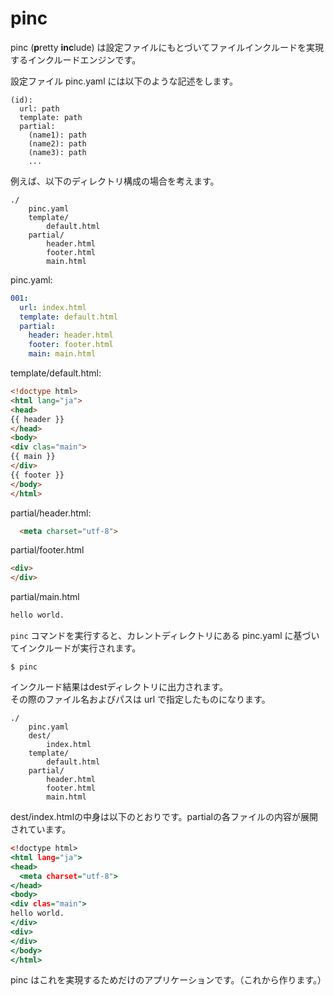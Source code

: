 # pinc
pinc (**p**retty **inc**lude) は設定ファイルにもとづいてファイルインクルードを実現するインクルードエンジンです。

設定ファイル pinc.yaml には以下のような記述をします。
```
(id):
  url: path
  template: path
  partial:
    (name1): path
    (name2): path
    (name3): path
    ...
```

例えば、以下のディレクトリ構成の場合を考えます。
```
./
    pinc.yaml
    template/
        default.html
    partial/
        header.html
        footer.html
        main.html
```

pinc.yaml:
```yaml
001:
  url: index.html
  template: default.html
  partial:
    header: header.html
    footer: footer.html
    main: main.html
```

template/default.html:
```html
<!doctype html>
<html lang="ja">
<head>
{{ header }}
</head>
<body>
<div clas="main">
{{ main }}
</div>
{{ footer }}
</body>
</html>
```

partial/header.html:
```html
  <meta charset="utf-8">
```

partial/footer.html
```html
<div>
</div>
```

partial/main.html
```html
hello world.
```

`pinc` コマンドを実行すると、カレントディレクトリにある pinc.yaml に基づいてインクルードが実行されます。
```shell
$ pinc
```


インクルード結果はdestディレクトリに出力されます。  
その際のファイル名およびパスは url で指定したものになります。
```
./
    pinc.yaml
    dest/
        index.html
    template/
        default.html
    partial/
        header.html
        footer.html
        main.html
```

dest/index.htmlの中身は以下のとおりです。partialの各ファイルの内容が展開されています。

```html:dest/index.html
<!doctype html>
<html lang="ja">
<head>
  <meta charset="utf-8">
</head>
<body>
<div clas="main">
hello world.
</div>
<div>
</div>
</body>
</html>
```


pinc はこれを実現するためだけのアプリケーションです。（これから作ります。）